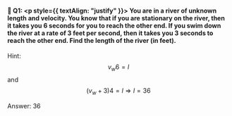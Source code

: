 #### 📖 Q1: <p style={{ textAlign: "justify" }}> You are in a river of unknown length and velocity. You know that if you are stationary on the river, then it takes you 6 seconds for you to reach the other end. If you swim down the river at a rate of 3 feet per second, then it takes you 3 seconds to reach the other end. Find the length of the river (in feet).</p> 

Hint: $$v_{w}6 =l $$ and  $$(v_{w}+3)4 =l  \Rightarrow l =36$$

Answer: 36